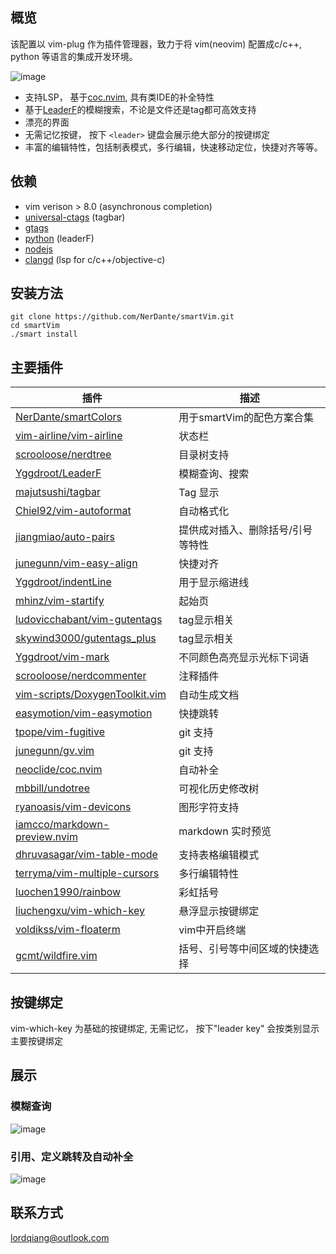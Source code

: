 
## 概览
该配置以 vim-plug 作为插件管理器，致力于将 vim(neovim) 配置成c/c++, python 等语言的集成开发环境。
    
![image](https://i.loli.net/2020/06/13/5Zcjdt8W6s13IUi.jpg)
- 支持LSP， 基于[coc.nvim](https://github.com/neoclide/coc.nvim), 具有类IDE的补全特性
- 基于[LeaderF](https://github.com/Yggdroot/LeaderF)的模糊搜索，不论是文件还是tag都可高效支持
- 漂亮的界面
- 无需记忆按键， 按下 `<leader>` 键盘会展示绝大部分的按键绑定
- 丰富的编辑特性，包括制表模式，多行编辑，快速移动定位，快捷对齐等等。


## 依赖
- vim verison > 8.0 (asynchronous completion)
- [universal-ctags](https://github.com/universal-ctags/ctags) (tagbar)
- [gtags](https://www.gnu.org/software/global)
- [python](https://www.python.org) (leaderF)
- [nodejs](https://nodejs.org/en/)
- [clangd](https://clang.llvm.org/extra/clangd/Installation.html) (lsp for c/c++/objective-c)

## 安装方法
```
git clone https://github.com/NerDante/smartVim.git
cd smartVim
./smart install
```
## 主要插件
 插件                                                                                  | 描述
 --------                                                                              | -------------
 [NerDante/smartColors](https://github.com/NerDante/smartColors)                       | 用于smartVim的配色方案合集
 [vim-airline/vim-airline](https://github.com/vim-airline/vim-airline)                 | 状态栏
 [scrooloose/nerdtree](https://github.com/scrooloose/nerdtree)                         | 目录树支持
 [Yggdroot/LeaderF](https://github.com/Yggdroot/LeaderF)                               | 模糊查询、搜索
 [majutsushi/tagbar](https://github.com/majutsushi/tagbar)                             | Tag 显示
 [Chiel92/vim-autoformat](https://github.com/Chiel92/vim-autoformat)                   | 自动格式化
 [jiangmiao/auto-pairs](https://github.com/jiangmiao/auto-pairs)                       | 提供成对插入、删除括号/引号等特性
 [junegunn/vim-easy-align](https://github.com/junegunn/vim-easy-align)                 | 快捷对齐
 [Yggdroot/indentLine](https://github.com/Yggdroot/indentLine)                         | 用于显示缩进线
 [mhinz/vim-startify](https://github.com/mhinz/vim-startify)                           | 起始页
 [ludovicchabant/vim-gutentags](https://github.com/ludovicchabant/vim-gutentags)       | tag显示相关
 [skywind3000/gutentags_plus](https://github.com/skywind3000/gutentags_plus)           | tag显示相关
 [Yggdroot/vim-mark](https://github.com/Yggdroot/vim-mark)                             | 不同颜色高亮显示光标下词语
 [scrooloose/nerdcommenter](https://github.com/scrooloose/nerdcommenter)               | 注释插件
 [vim-scripts/DoxygenToolkit.vim](https://github.com/vim-scripts/DoxygenToolkit.vim)   | 自动生成文档
 [easymotion/vim-easymotion](https://github.com/easymotion/vim-easymotion)             | 快捷跳转
 [tpope/vim-fugitive](https://github.com/tpope/vim-fugitive)                           | git 支持
 [junegunn/gv.vim](https://github.com/junegunn/gv.vim)                                 | git 支持
 [neoclide/coc.nvim](https://github.com/neoclide/coc.nvim)                             | 自动补全
 [mbbill/undotree](https://github.com/mbbill/undotree)                                 | 可视化历史修改树
 [ryanoasis/vim-devicons](https://github.com/ryanoasis/vim-devicons)                   | 图形字符支持
 [iamcco/markdown-preview.nvim](https://github.com/iamcco/markdown-preview.vim)        | markdown 实时预览
 [dhruvasagar/vim-table-mode](https://github.com/dhruvasagar/vim-table-mode)           | 支持表格编辑模式
 [terryma/vim-multiple-cursors](https://github.com/terryma/vim-multiple-cursors)       | 多行编辑特性
 [luochen1990/rainbow](https://github.com/luochen1990/rainbow)                         | 彩虹括号
 [liuchengxu/vim-which-key](https://github.com/liuchengxu/vim-which-key)               | 悬浮显示按键绑定
 [voldikss/vim-floaterm](https://github.com/voldikss/vim-floaterm)                     | vim中开启终端
 [gcmt/wildfire.vim](https://github.com/gcmt/wildfire.vim)                             | 括号、引号等中间区域的快捷选择

## 按键绑定
vim-which-key 为基础的按键绑定, 无需记忆， 按下"leader key" 会按类别显示主要按键绑定

## 展示

### 模糊查询
![image](https://i.loli.net/2020/06/13/78qCRHvD6VlJzn3.gif)

### 引用、定义跳转及自动补全
![image](https://i.loli.net/2020/06/13/6vi3x1Q7u4etISB.gif)


## 联系方式
lordqiang@outlook.com
